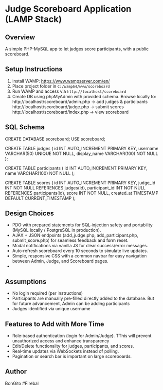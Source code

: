 # Judge Scoreboard Application (LAMP Stack)

## Overview
A simple PHP-MySQL app to let judges score participants, with a public scoreboard.

## Setup Instructions
1. Install WAMP: https://www.wampserver.com/en/
2. Place project folder in `C:/wamp64/www/scoreboard`
3. Run WAMP and access via `http://localhost/scoreboard`
4. Create DB using phpMyAdmin with provided schema.
Browse locally to:
http://localhost/scoreboard/admin.php → add judges & participants
http://localhost/scoreboard/judge.php → submit scores
http://localhost/scoreboard/index.php → view scoreboard

## SQL Schema
CREATE DATABASE scoreboard;
USE scoreboard;

CREATE TABLE judges (
  id INT AUTO_INCREMENT PRIMARY KEY,
  username VARCHAR(50) UNIQUE NOT NULL,
  display_name VARCHAR(100) NOT NULL
);

CREATE TABLE participants (
  id INT AUTO_INCREMENT PRIMARY KEY,
  name VARCHAR(100) NOT NULL
);

CREATE TABLE scores (
  id INT AUTO_INCREMENT PRIMARY KEY,
  judge_id INT NOT NULL REFERENCES judges(id),
  participant_id INT NOT NULL REFERENCES participants(id),
  score INT NOT NULL,
  created_at TIMESTAMP DEFAULT CURRENT_TIMESTAMP
);

## Design Choices
- PDO with prepared statements for SQL‐injection safety and portability (MySQL locally / PostgreSQL in production).
- AJAX + JSON endpoints (add_judge.php, add_participant.php, submit_score.php) for seamless feedback and form reset.
- Modal notifications via vanilla JS for clear success/error messages.
- Auto‐refresh scoreboard every 10 seconds to simulate live updates.
- Simple, responsive CSS with a common navbar for easy navigation between Admin, Judge, and Scoreboard pages.
- 
## Assumptions
- No login required (per instructions)
- Participants are manually pre-filled directly added to the database. But for future advancement, Admin can be adding participants
- Judges identified via unique username

## Features to Add with More Time
- Role‐based authentication (login for Admin/Judge). TThis will prevent unauthorized access and enhance transparency
- Edit/Delete functionality for judges, participants, and scores.
- Real‐time updates via WebSockets instead of polling.
- Pagination or search bar is important on large scoreboards.

## Author
BonGito
#Firebal
